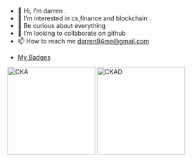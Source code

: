 - 👋 Hi, I’m darren .
- 👀 I’m interested in cs,finance and blockchain .
- 🌱 Be curious about everything
- 💞️ I’m looking to collaborate on github
- 📫 How to reach me darren94me@gmail.com

<!---
darrenli6/darrenli6 is a ✨ special ✨ repository because its `README.md` (this file) appears on your GitHub profile.
You can click the Preview link to take a look at your changes.
--->

- [My Badges](https://training.linuxfoundation.org/certification/verify/)

<p align=""> 
  <img width="200" height="200" src="https://s2.loli.net/2023/02/13/bYW4gUxucBdfnTH.png" alt="CKA" />
  <img width="200" height="200" src="https://s2.loli.net/2023/02/13/wPiF8JWB5hAn4KX.png" alt="CKAD" />
  
</p>
